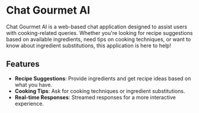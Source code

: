 # Chat Gourmet AI

Chat Gourmet AI is a web-based chat application designed to assist users with cooking-related queries. Whether you're looking for recipe suggestions based on available ingredients, need tips on cooking techniques, or want to know about ingredient substitutions, this application is here to help!

## Features

- **Recipe Suggestions**: Provide ingredients and get recipe ideas based on what you have.
- **Cooking Tips**: Ask for cooking techniques or ingredient substitutions.
- **Real-time Responses**: Streamed responses for a more interactive experience.
